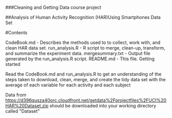 ###Cleaning and Getting Data course project

##Analysis of Human Activity Recognition (HAR)Using Smartphones Data Set 

#Contents

CodeBook.md - Describes the methods used to to collect, work with, and clean HAR data set.
run_analysis.R - R script to merge, clean-up, transform, and summarize the experiment data.
mergesummary.txt - Output file generated by the run_analysis.R script.
README.md - This file.
Getting started

Read the CodeBook.md and run_analysis.R to get an understanding of the steps taken to download, 
clean, merge, and create the tidy data set with the average of each variable for each activity and each subject

Data from https://d396qusza40orc.cloudfront.net/getdata%2Fprojectfiles%2FUCI%20HAR%20Dataset.zip should be downloaded
into your working directory called "Dataset"